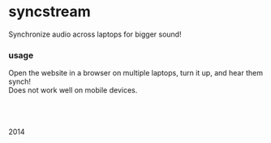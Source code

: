 # syncstream
Synchronize audio across laptops for bigger sound!


### usage

Open the website in a browser on multiple laptops, turn it up, and hear them synch!  
Does not work well on mobile devices.  

&nbsp;  
&nbsp;  
&nbsp;  
2014

